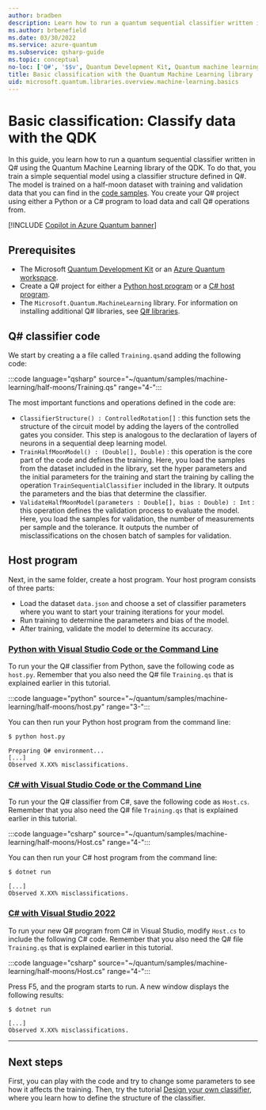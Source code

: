 ```yaml
---
author: bradben
description: Learn how to run a quantum sequential classifier written in Q# using the Quantum Machine Learning library of the Microsoft QDK.
ms.author: brbenefield
ms.date: 03/30/2022
ms.service: azure-quantum
ms.subservice: qsharp-guide
ms.topic: conceptual
no-loc: ['Q#', '$$v', Quantum Development Kit, Quantum machine learning]
title: Basic classification with the Quantum Machine Learning library
uid: microsoft.quantum.libraries.overview.machine-learning.basics
---
```


# Basic classification: Classify data with the QDK

In this guide, you learn how to run a quantum sequential classifier written in Q# using the Quantum Machine Learning library of the QDK. To do that, you train a simple sequential model using a classifier structure defined in Q#. The model is trained on a half-moon dataset with training and validation data that you can find in the [code samples](https://github.com/microsoft/Quantum/tree/main/samples/machine-learning/half-moons). You create your Q# project using either a Python or a C# program to load data and call Q# operations from.

[!INCLUDE [Copilot in Azure Quantum banner](includes/copilot-banner.md)]

## Prerequisites

- The Microsoft [Quantum Development Kit](xref:microsoft.quantum.install-qdk.overview) or an [Azure Quantum workspace](xref:microsoft.quantum.how-to.workspace).
- Create a Q# project for either a [Python host program](xref:microsoft.quantum.submit-jobs?pivots=ide-python) or a [C# host program](xref:microsoft.quantum.how-to.csharp-local).
- The `Microsoft.Quantum.MachineLearning` library. For information on installing additional Q# libraries, see [Q# libraries](xref:microsoft.quantum.libraries.overview#installation).

## Q\# classifier code

We start by creating a a file called `Training.qs`and adding the following code:

:::code language="qsharp" source="~/quantum/samples/machine-learning/half-moons/Training.qs" range="4-":::

The most important functions and operations defined in the code are:

- `ClassifierStructure() : ControlledRotation[]` : this function sets the structure of the circuit model by adding the layers of the controlled gates you consider. This step is analogous to the declaration of layers of neurons in a sequential deep learning model.
- `TrainHalfMoonModel() : (Double[], Double)` : this operation is the core part of the code and defines the training. Here, you load the samples from the dataset included in the library, set the hyper parameters and the initial parameters for the training and start the training by calling the operation `TrainSequentialClassifier` included in the library. It outputs the parameters and the bias that determine the classifier.
- `ValidateHalfMoonModel(parameters : Double[], bias : Double) : Int` : this operation defines the validation process to evaluate the model. Here, you load the samples for validation, the number of measurements per sample and the tolerance. It outputs the number of misclassifications on the chosen batch of samples for validation.

## Host program

Next, in the same folder, create a host program. Your host program consists of three parts:

- Load the dataset `data.json` and choose a set of classifier parameters where you want to start your training iterations for your model.
- Run training to determine the parameters and bias of the model.
- After training, validate the model to determine its accuracy.

### [Python with Visual Studio Code or the Command Line](#tab/tabid-python)

To run your the Q# classifier from Python, save the following code as `host.py`. Remember that you also need the Q# file `Training.qs` that is explained earlier in this tutorial.

:::code language="python" source="~/quantum/samples/machine-learning/half-moons/host.py" range="3-":::

You can then run your Python host program from the command line:

```bash
$ python host.py
```

```output
Preparing Q# environment...
[...]
Observed X.XX% misclassifications.
```

### [C# with Visual Studio Code or the Command Line](#tab/tabid-csharp)

To run your the Q# classifier from C#, save the following code as `Host.cs`. Remember that you also need the Q# file `Training.qs` that is explained earlier in this tutorial.

:::code language="csharp" source="~/quantum/samples/machine-learning/half-moons/Host.cs" range="4-":::

You can then run your C# host program from the command line:

```bash
$ dotnet run
```

```output
[...]
Observed X.XX% misclassifications.
```

### [C# with Visual Studio 2022](#tab/tabid-vs2022)

To run your new Q# program from C# in Visual Studio, modify `Host.cs` to include the following C# code. Remember that you also need the Q# file `Training.qs` that is explained earlier in this tutorial.

:::code language="csharp" source="~/quantum/samples/machine-learning/half-moons/Host.cs" range="4-":::

Press F5, and the program starts to run. A new window displays the following results: 

```bash
$ dotnet run
```

```output
[...]
Observed X.XX% misclassifications.
```

***

## Next steps

First, you can play with the code and try to change some parameters to see how it affects the training. Then, try the tutorial [Design your own classifier](xref:microsoft.quantum.libraries.overview.machine-learning.design), where you learn how to define the structure of the classifier.
